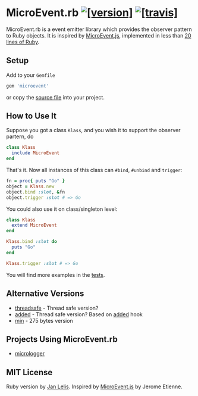 # MicroEvent.rb [![[version]](https://badge.fury.io/rb/microevent.svg)](http://badge.fury.io/rb/microevent)  [![[travis]](https://travis-ci.org/janlelis/microevent.rb.png)](https://travis-ci.org/janlelis/microevent.rb)

MicroEvent.rb is a event emitter library which provides the observer pattern to Ruby objects. It is inspired by [MicroEvent.js](https://github.com/jeromeetienne/microevent.js), implemented in less than [20 lines of Ruby](https://github.com/janlelis/microevent.rb/blob/master/lib/microevent.rb).


## Setup

Add to your `Gemfile`

```ruby
gem 'microevent'
```

or copy the [source file](https://github.com/janlelis/microevent.rb/blob/master/lib/microevent.rb) into your project.

## How to Use It

Suppose you got a class `Klass`, and you wish it to support the observer partern, do

```ruby
class Klass
  include MicroEvent
end
```

That's it. Now all instances of this class can `#bind`, `#unbind` and `trigger`:

```ruby
fn = proc{ puts "Go" }
object = Klass.new
object.bind :slot, &fn
object.trigger :slot # => Go
```

You could also use it on class/singleton level:

```ruby
class Klass
  extend MicroEvent
end

Klass.bind :slot do
  puts "Go"
end

Klass.trigger :slot # => Go
```

You will find more examples in the [tests](https://github.com/janlelis/microevent.rb/blob/master/spec/microevent_spec.rb).

## Alternative Versions

* [threadsafe](https://github.com/janlelis/microevent.rb/tree/threadsafe) - Thread safe version?
* [added](https://github.com/janlelis/microevent.rb/tree/added) - Thread safe version? Based on [added](https://github.com/janlelis/added) hook
* [min](https://github.com/janlelis/microevent.rb/tree/min) - 275 bytes version


## Projects Using MicroEvent.rb

* [micrologger](https://github.com/janlelis/micrologger)


## MIT License

Ruby version by [Jan Lelis](http://janlelis.com). Inspired by [MicroEvent.js](https://github.com/jeromeetienne/microevent.js) by Jerome Etienne.
